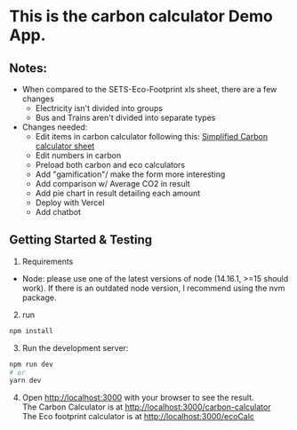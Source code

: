 # This is the carbon calculator Demo App.

## Notes:
- When compared to the SETS-Eco-Footprint xls sheet, there are a few changes
  - Electricity isn't divided into groups
  - Bus and Trains aren't divided into separate types
- Changes needed:
  - Edit items in carbon calculator following this: [Simplified Carbon calculator sheet](https://onedrive.live.com/view.aspx?resid=EF43F4B7072F8749!19641&ithint=file%2cxlsx&authkey=!AP_FdQe9ATbl-Jo)
  - Edit numbers in carbon 
  - Preload both carbon and eco calculators
  - Add "gamification"/ make the form more interesting
  - Add comparison w/ Average CO2 in result
  - Add pie chart in result detailing each amount
  - Deploy with Vercel
  - Add chatbot
## Getting Started & Testing
1. Requirements
- Node: please use one of the latest versions of node (14.16.1, >=15 should work). If there is an outdated node version, I recommend using the nvm package.
2. run 
```bash
npm install
```
3. Run the development server:
```bash
npm run dev
# or
yarn dev
```

4. Open [http://localhost:3000](http://localhost:3000) with your browser to see the result.  
The Carbon Calculator is at [http://localhost:3000/carbon-calculator](http://localhost:3000/carbon-calculator)  
The Eco footprint calculator is at [http://localhost:3000/ecoCalc](http://localhost:3000/eco-calculator)

